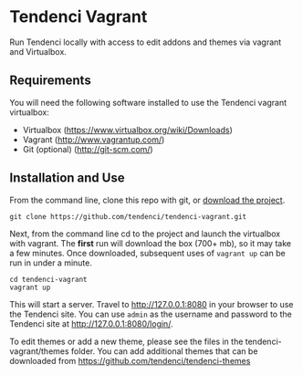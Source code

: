 # Tendenci Vagrant

Run Tendenci locally with access to edit addons and themes via vagrant and Virtualbox.

## Requirements

You will need the following software installed to use the Tendenci vagrant virtualbox:

- Virtualbox (https://www.virtualbox.org/wiki/Downloads)
- Vagrant (http://www.vagrantup.com/)
- Git (optional) (http://git-scm.com/)

## Installation and Use

From the command line, clone this repo with git, or [download the project](https://github.com/tendenci/tendenci-vagrant/archive/master.zip).

    git clone https://github.com/tendenci/tendenci-vagrant.git

Next, from the command line cd to the project and launch the virtualbox with vagrant. The **first** run will download the box (700+ mb), so it may take a few minutes. Once downloaded, subsequent uses of `vagrant up` can be run in under a minute.

    cd tendenci-vagrant
    vagrant up

This will start a server. Travel to http://127.0.0.1:8080 in your browser to use the Tendenci site. You can use `admin` as the username and password to the Tendenci site at http://127.0.0.1:8080/login/.

To edit themes or add a new theme, please see the files in the tendenci-vagrant/themes folder. You can add additional themes that can be downloaded from https://github.com/tendenci/tendenci-themes
